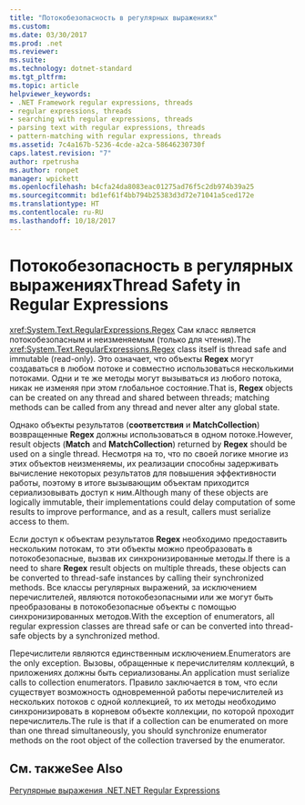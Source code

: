```yaml
---
title: "Потокобезопасность в регулярных выражениях"
ms.custom: 
ms.date: 03/30/2017
ms.prod: .net
ms.reviewer: 
ms.suite: 
ms.technology: dotnet-standard
ms.tgt_pltfrm: 
ms.topic: article
helpviewer_keywords:
- .NET Framework regular expressions, threads
- regular expressions, threads
- searching with regular expressions, threads
- parsing text with regular expressions, threads
- pattern-matching with regular expressions, threads
ms.assetid: 7c4a167b-5236-4cde-a2ca-58646230730f
caps.latest.revision: "7"
author: rpetrusha
ms.author: ronpet
manager: wpickett
ms.openlocfilehash: b4cfa24da8083eac01275ad76f5c2db974b39a25
ms.sourcegitcommit: bd1ef61f4bb794b25383d3d72e71041a5ced172e
ms.translationtype: HT
ms.contentlocale: ru-RU
ms.lasthandoff: 10/18/2017
---
```

# <a name="thread-safety-in-regular-expressions"></a><span data-ttu-id="d2349-102">Потокобезопасность в регулярных выражениях</span><span class="sxs-lookup"><span data-stu-id="d2349-102">Thread Safety in Regular Expressions</span></span>
<span data-ttu-id="d2349-103"><xref:System.Text.RegularExpressions.Regex> Сам класс является потокобезопасным и неизменяемым (только для чтения).</span><span class="sxs-lookup"><span data-stu-id="d2349-103">The <xref:System.Text.RegularExpressions.Regex> class itself is thread safe and immutable (read-only).</span></span> <span data-ttu-id="d2349-104">Это означает, что объекты **Regex** могут создаваться в любом потоке и совместно использоваться несколькими потоками. Одни и те же методы могут вызываться из любого потока, никак не изменяя при этом глобальное состояние.</span><span class="sxs-lookup"><span data-stu-id="d2349-104">That is, **Regex** objects can be created on any thread and shared between threads; matching methods can be called from any thread and never alter any global state.</span></span>  
  
 <span data-ttu-id="d2349-105">Однако объекты результатов (**соответствия** и **MatchCollection**) возвращенные **Regex** должны использоваться в одном потоке.</span><span class="sxs-lookup"><span data-stu-id="d2349-105">However, result objects (**Match** and **MatchCollection**) returned by **Regex** should be used on a single thread.</span></span> <span data-ttu-id="d2349-106">Несмотря на то, что по своей логике многие из этих объектов неизменяемы, их реализации способны задерживать вычисление некоторых результатов для повышения эффективности работы, поэтому в итоге вызывающим объектам приходится сериализовывать доступ к ним.</span><span class="sxs-lookup"><span data-stu-id="d2349-106">Although many of these objects are logically immutable, their implementations could delay computation of some results to improve performance, and as a result, callers must serialize access to them.</span></span>  
  
 <span data-ttu-id="d2349-107">Если доступ к объектам результатов **Regex** необходимо предоставить нескольким потокам, то эти объекты можно преобразовать в потокобезопасные, вызвав их синхронизированные методы.</span><span class="sxs-lookup"><span data-stu-id="d2349-107">If there is a need to share **Regex** result objects on multiple threads, these objects can be converted to thread-safe instances by calling their synchronized methods.</span></span> <span data-ttu-id="d2349-108">Все классы регулярных выражений, за исключением перечислителей, являются потокобезопасными или же могут быть преобразованы в потокобезопасные объекты с помощью синхронизированных методов.</span><span class="sxs-lookup"><span data-stu-id="d2349-108">With the exception of enumerators, all regular expression classes are thread safe or can be converted into thread-safe objects by a synchronized method.</span></span>  
  
 <span data-ttu-id="d2349-109">Перечислители являются единственным исключением.</span><span class="sxs-lookup"><span data-stu-id="d2349-109">Enumerators are the only exception.</span></span> <span data-ttu-id="d2349-110">Вызовы, обращенные к перечислителям коллекций, в приложениях должны быть сериализованы.</span><span class="sxs-lookup"><span data-stu-id="d2349-110">An application must serialize calls to collection enumerators.</span></span> <span data-ttu-id="d2349-111">Правило заключается в том, что если существует возможность одновременной работы перечислителей из нескольких потоков с одной коллекцией, то их методы необходимо синхронизировать в корневом объекте коллекции, по которой проходит перечислитель.</span><span class="sxs-lookup"><span data-stu-id="d2349-111">The rule is that if a collection can be enumerated on more than one thread simultaneously, you should synchronize enumerator methods on the root object of the collection traversed by the enumerator.</span></span>  
  
## <a name="see-also"></a><span data-ttu-id="d2349-112">См. также</span><span class="sxs-lookup"><span data-stu-id="d2349-112">See Also</span></span>  
 [<span data-ttu-id="d2349-113">Регулярные выражения .NET</span><span class="sxs-lookup"><span data-stu-id="d2349-113">.NET Regular Expressions</span></span>](../../../docs/standard/base-types/regular-expressions.md)
